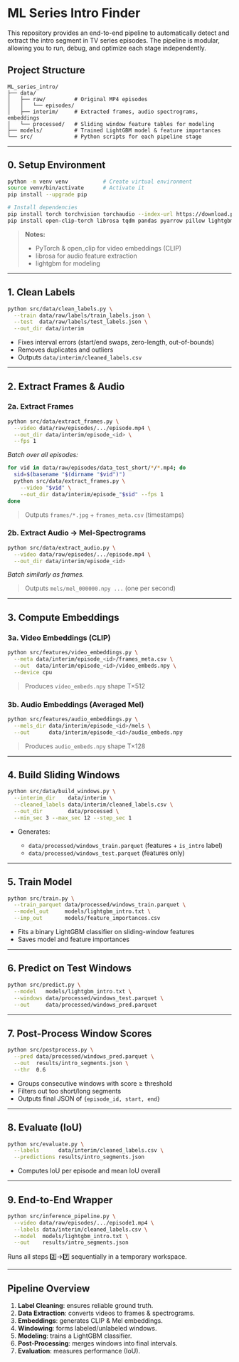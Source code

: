 # ML Series Intro Finder

This repository provides an end-to-end pipeline to automatically detect and extract the intro segment in TV series episodes. The pipeline is modular, allowing you to run, debug, and optimize each stage independently.

## Project Structure

```
ML_series_intro/
├── data/
│   ├── raw/         # Original MP4 episodes
│   │   └── episodes/
│   ├── interim/     # Extracted frames, audio spectrograms, embeddings
│   └── processed/   # Sliding window feature tables for modeling
├── models/          # Trained LightGBM model & feature importances
└── src/             # Python scripts for each pipeline stage
```

---

## 0. Setup Environment

```bash
python -m venv venv           # Create virtual environment
source venv/bin/activate      # Activate it
pip install --upgrade pip

# Install dependencies
pip install torch torchvision torchaudio --index-url https://download.pytorch.org/whl/cpu
pip install open-clip-torch librosa tqdm pandas pyarrow pillow lightgbm
```

> **Notes:**
>
> * PyTorch & open\_clip for video embeddings (CLIP)
> * librosa for audio feature extraction
> * lightgbm for modeling

---

## 1. Clean Labels

```bash
python src/data/clean_labels.py \
  --train data/raw/labels/train_labels.json \
  --test  data/raw/labels/test_labels.json \
  --out_dir data/interim
```

* Fixes interval errors (start/end swaps, zero-length, out-of-bounds)
* Removes duplicates and outliers
* Outputs `data/interim/cleaned_labels.csv`

---

## 2. Extract Frames & Audio

### 2a. Extract Frames

```bash
python src/data/extract_frames.py \
  --video data/raw/episodes/.../episode.mp4 \
  --out_dir data/interim/episode_<id> \
  --fps 1
```

*Batch over all episodes:*

```bash
for vid in data/raw/episodes/data_test_short/*/*.mp4; do
  sid=$(basename "$(dirname "$vid")")
  python src/data/extract_frames.py \
    --video "$vid" \
    --out_dir data/interim/episode_"$sid" --fps 1
done
```

> Outputs `frames/*.jpg` + `frames_meta.csv` (timestamps)

### 2b. Extract Audio → Mel-Spectrograms

```bash
python src/data/extract_audio.py \
  --video data/raw/episodes/.../episode.mp4 \
  --out_dir data/interim/episode_<id>
```

*Batch similarly as frames.*

> Outputs `mels/mel_000000.npy ...` (one per second)

---

## 3. Compute Embeddings

### 3a. Video Embeddings (CLIP)

```bash
python src/features/video_embeddings.py \
  --meta data/interim/episode_<id>/frames_meta.csv \
  --out  data/interim/episode_<id>/video_embeds.npy \
  --device cpu
```

> Produces `video_embeds.npy` shape T×512

### 3b. Audio Embeddings (Averaged Mel)

```bash
python src/features/audio_embeddings.py \
  --mels_dir data/interim/episode_<id>/mels \
  --out      data/interim/episode_<id>/audio_embeds.npy
```

> Produces `audio_embeds.npy` shape T×128

---

## 4. Build Sliding Windows

```bash
python src/data/build_windows.py \
  --interim_dir    data/interim \
  --cleaned_labels data/interim/cleaned_labels.csv \
  --out_dir        data/processed \
  --min_sec 3 --max_sec 12 --step_sec 1
```

* Generates:

  * `data/processed/windows_train.parquet` (features + `is_intro` label)
  * `data/processed/windows_test.parquet` (features only)

---

## 5. Train Model

```bash
python src/train.py \
  --train_parquet data/processed/windows_train.parquet \
  --model_out     models/lightgbm_intro.txt \
  --imp_out       models/feature_importances.csv
```

* Fits a binary LightGBM classifier on sliding-window features
* Saves model and feature importances

---

## 6. Predict on Test Windows

```bash
python src/predict.py \
  --model   models/lightgbm_intro.txt \
  --windows data/processed/windows_test.parquet \
  --out     data/processed/windows_pred.parquet
```

---

## 7. Post-Process Window Scores

```bash
python src/postprocess.py \
  --pred data/processed/windows_pred.parquet \
  --out  results/intro_segments.json \
  --thr  0.6
```

* Groups consecutive windows with score ≥ threshold
* Filters out too short/long segments
* Outputs final JSON of `{episode_id, start, end}`

---

## 8. Evaluate (IoU)

```bash
python src/evaluate.py \
  --labels      data/interim/cleaned_labels.csv \
  --predictions results/intro_segments.json
```

* Computes IoU per episode and mean IoU overall

---

## 9. End-to-End Wrapper

```bash
python src/inference_pipeline.py \
  --video data/raw/episodes/.../episode1.mp4 \
  --labels data/interim/cleaned_labels.csv \
  --model  models/lightgbm_intro.txt \
  --out    results/intro_segments.json
```

Runs all steps 2️⃣→7️⃣ sequentially in a temporary workspace.

---

## Pipeline Overview

1. **Label Cleaning**: ensures reliable ground truth.
2. **Data Extraction**: converts videos to frames & spectrograms.
3. **Embeddings**: generates CLIP & Mel embeddings.
4. **Windowing**: forms labeled/unlabeled windows.
5. **Modeling**: trains a LightGBM classifier.
6. **Post-Processing**: merges windows into final intervals.
7. **Evaluation**: measures performance (IoU).

